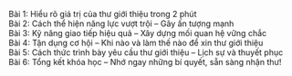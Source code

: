Bài 1: Hiểu rõ giá trị của thư giới thiệu trong 2 phút  
Bài 2: Cách thể hiện năng lực vượt trội – Gây ấn tượng mạnh  
Bài 3: Kỹ năng giao tiếp hiệu quả – Xây dựng mối quan hệ vững chắc  
Bài 4: Tận dụng cơ hội – Khi nào và làm thế nào để xin thư giới thiệu  
Bài 5: Cách thức trình bày yêu cầu thư giới thiệu – Lịch sự và thuyết phục  
Bài 6: Tổng kết khóa học – Nhớ ngay những bí quyết, sẵn sàng nhận thư!
